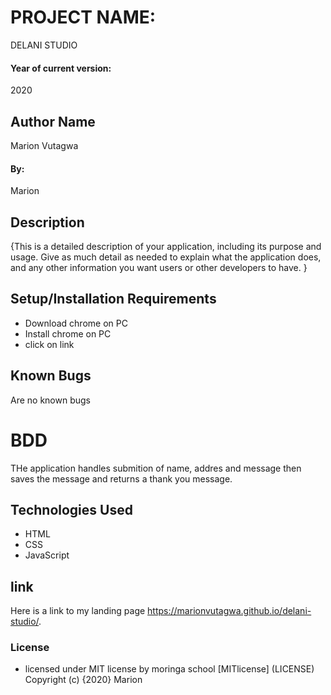 # PROJECT NAME:
DELANI STUDIO
#### Year of current version: 
2020
## Author Name
Marion Vutagwa
#### By:
Marion
## Description
{This is a detailed description of your application, including its purpose and usage.  Give as much detail as needed to explain what the application does, and any other information you want users or other developers to have. }
## Setup/Installation Requirements
* Download chrome on PC
* Install chrome on PC
* click on link
## Known Bugs
Are no known bugs
# BDD
THe application handles submition of name, addres and message then saves the message and returns a thank you message.
## Technologies Used
* HTML
* CSS 
* JavaScript
## link
Here is a link to my landing page https://marionvutagwa.github.io/delani-studio/.
### License
* licensed under MIT license by moringa school [MITlicense] (LICENSE)
Copyright (c) {2020} Marion 
